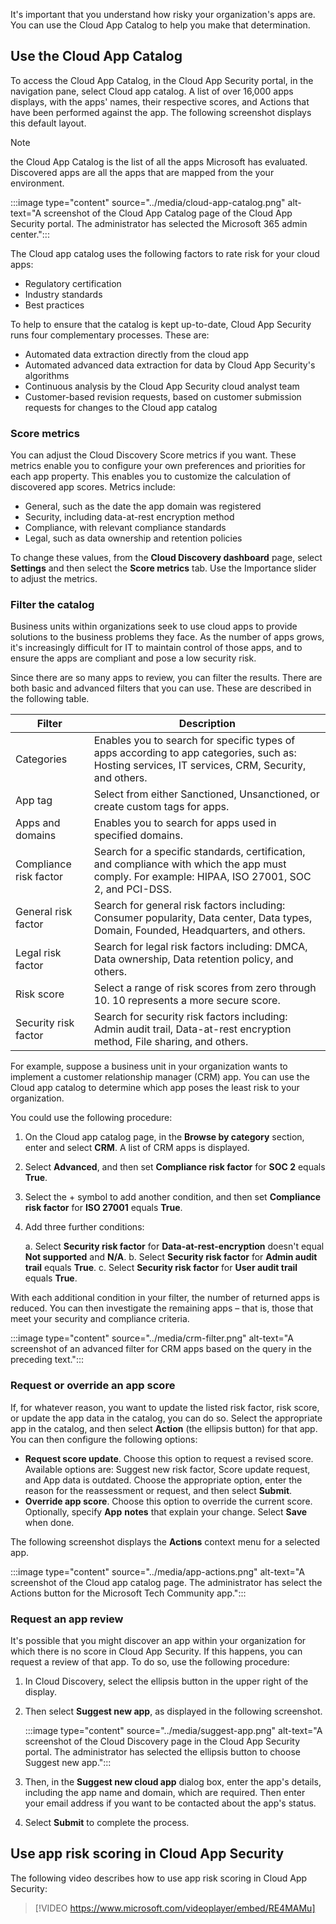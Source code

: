 It's important that you understand how risky your organization's apps are. You can use the Cloud App Catalog to help you make that determination.

## Use the Cloud App Catalog

To access the Cloud App Catalog, in the Cloud App Security portal, in the navigation pane, select Cloud app catalog. A list of over 16,000 apps displays, with the apps' names, their respective scores, and Actions that have been performed against the app. The following screenshot displays this default layout.

> [!NOTE]
> the Cloud App Catalog is the list of all the apps Microsoft has evaluated. Discovered apps are all the apps that are mapped from the your environment.

:::image type="content" source="../media/cloud-app-catalog.png" alt-text="A screenshot of the Cloud App Catalog page of the Cloud App Security portal. The administrator has selected the Microsoft 365 admin center.":::

The Cloud app catalog uses the following factors to rate risk for your cloud apps:

- Regulatory certification
- Industry standards
- Best practices

To help to ensure that the catalog is kept up-to-date, Cloud App Security runs four complementary processes. These are:

- Automated data extraction directly from the cloud app
- Automated advanced data extraction for data by Cloud App Security's algorithms
- Continuous analysis by the Cloud App Security cloud analyst team
- Customer-based revision requests, based on customer submission requests for changes to the Cloud app catalog

### Score metrics

You can adjust the Cloud Discovery Score metrics if you want. These metrics enable you to configure your own preferences and priorities for each app property. This enables you to customize the calculation of discovered app scores. Metrics include:

- General, such as the date the app domain was registered
- Security, including data-at-rest encryption method
- Compliance, with relevant compliance standards
- Legal, such as data ownership and retention policies

To change these values, from the **Cloud Discovery dashboard** page, select **Settings** and then select the **Score metrics** tab. Use the Importance slider to adjust the metrics.

### Filter the catalog

Business units within organizations seek to use cloud apps to provide solutions to the business problems they face. As the number of apps grows, it's increasingly difficult for IT to maintain control of those apps, and to ensure the apps are compliant and pose a low security risk.

Since there are so many apps to review, you can filter the results. There are both basic and advanced filters that you can use. These are described in the following table.

| Filter                  | Description                                                  |
| ----------------------- | ------------------------------------------------------------ |
| Categories              | Enables you  to search for specific types of apps according to app categories, such as:  Hosting services, IT services, CRM, Security, and others. |
| App tag                 | Select from  either Sanctioned, Unsanctioned, or create custom tags for apps. |
| Apps and  domains       | Enables you  to search for apps used in specified domains.   |
| Compliance  risk factor | Search for a  specific standards, certification, and compliance with which the app must  comply. For example: HIPAA, ISO 27001, SOC 2, and PCI-DSS. |
| General risk  factor    | Search for  general risk factors including: Consumer popularity, Data center, Data types,  Domain, Founded, Headquarters, and others. |
| Legal risk  factor      | Search for  legal risk factors including: DMCA, Data ownership, Data retention policy, and others. |
| Risk score              | Select a  range of risk scores from zero through 10. 10 represents a more secure  score. |
| Security risk  factor   | Search for  security risk factors including: Admin audit trail, Data-at-rest encryption  method, File sharing, and others. |

For example, suppose a business unit in your organization wants to implement a customer relationship manager (CRM) app. You can use the Cloud app catalog to determine which app poses the least risk to your organization.

You could use the following procedure:

1. On the Cloud app catalog page, in the **Browse by category** section, enter and select **CRM**. A list of CRM apps is displayed.
2. Select **Advanced**, and then set **Compliance risk factor** for **SOC 2** equals **True**.
3. Select the + symbol to add another condition, and then set **Compliance risk factor** for **ISO 27001** equals **True**.
4. Add three further conditions:

    a. Select **Security risk factor** for **Data-at-rest-encryption** doesn't equal **Not supported** and **N/A**.
    b. Select **Security risk factor** for **Admin audit trail** equals **True**.
    c. Select **Security risk factor** for **User audit trail** equals **True**.

With each additional condition in your filter, the number of returned apps is reduced. You can then investigate the remaining apps – that is, those that meet your security and compliance criteria.

:::image type="content" source="../media/crm-filter.png" alt-text="A screenshot of an advanced filter for CRM apps based on the query in the preceding text.":::

### Request or override an app score

If, for whatever reason, you want to update the listed risk factor, risk score, or update the app data in the catalog, you can do so. Select the appropriate app in the catalog, and then select **Action** (the ellipsis button) for that app. You can then configure the following options:

- **Request score update**. Choose this option to request a revised score. Available options are: Suggest new risk factor, Score update request, and App data is outdated. Choose the appropriate option, enter the reason for the reassessment or request, and then select **Submit**.
- **Override app score**. Choose this option to override the current score. Optionally, specify **App** **notes** that explain your change. Select **Save** when done.

The following screenshot displays the **Actions** context menu for a selected app.

:::image type="content" source="../media/app-actions.png" alt-text="A screenshot of the Cloud app catalog page. The administrator has select the Actions button for the Microsoft Tech Community app.":::

### Request an app review

It's possible that you might discover an app within your organization for which there is no score in Cloud App Security. If this happens, you can request a review of that app. To do so, use the following procedure:

1. In Cloud Discovery, select the ellipsis button in the upper right of the display.

2. Then select **Suggest new app**, as displayed in the following screenshot.

    :::image type="content" source="../media/suggest-app.png" alt-text="A screenshot of the Cloud Discovery page in the Cloud App Security portal. The administrator has selected the ellipsis button to choose Suggest new app.":::

3. Then, in the **Suggest new cloud app** dialog box, enter the app's details, including the app name and domain, which are required. Then enter your email address if you want to be contacted about the app's status.
4. Select **Submit** to complete the process.

## Use app risk scoring in Cloud App Security

The following video describes how to use app risk scoring in Cloud App Security:

>[!VIDEO https://www.microsoft.com/videoplayer/embed/RE4MAMu]
